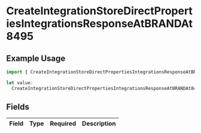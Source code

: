 # CreateIntegrationStoreDirectPropertiesIntegrationsResponseAtBRANDAt8495

## Example Usage

```typescript
import { CreateIntegrationStoreDirectPropertiesIntegrationsResponseAtBRANDAt8495 } from "@vercel/sdk/models/createintegrationstoredirectop.js";

let value:
  CreateIntegrationStoreDirectPropertiesIntegrationsResponseAtBRANDAt8495 = {};
```

## Fields

| Field       | Type        | Required    | Description |
| ----------- | ----------- | ----------- | ----------- |